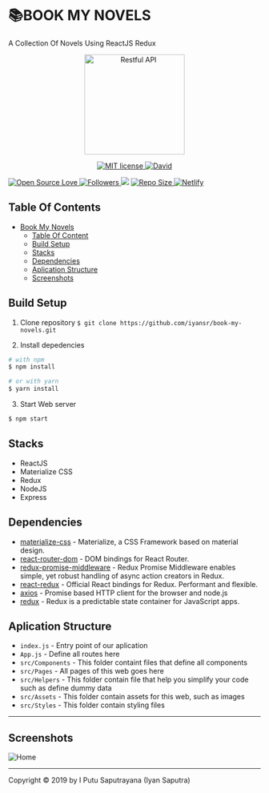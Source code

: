 # 📚BOOK MY NOVELS

A Collection Of Novels Using ReactJS Redux

<p align="center">
  <a href="https://nodejs.org/">
    <img title="Restful API" height='200' src="https://res.cloudinary.com/iyansrcloud/image/upload/v1573753533/git/purple_r25rq7.jpg">
  </a>
</p>
<p align="center">
  <a href="http://opensource.org/licenses/MIT">
    <img title="MIT license" src="http://img.shields.io/badge/license-MIT-brightgreen.svg">
  </a>
    <a href="#">
    <img alt="David" src="https://img.shields.io/david/dev/iyansr/book-my-novels">
  </a>
</p>
<p>
  <a href="#">
    <img title="Open Source Love" src="https://badges.frapsoft.com/os/v1/open-source.svg?v=102">
  </a>
  <a href="https://github.com/iyansr?tab=followers">
    <img title="Followers" src="https://img.shields.io/github/followers/iyansr?style=social">
  </a>
  <a href="https://github.com/prettier/prettier"><img src="https://img.shields.io/badge/styled_with-prettier-ff69b4.svg"></a>
  <a href="#">
    <img title="Repo Size" src="https://img.shields.io/github/repo-size/iyansr/book-my-novels">
  </a>
  <a href="https://amazing-ardinghelli-e67969.netlify.com/">
    <img title="Netlify" src="https://api.netlify.com/api/v1/badges/2a2e2140-fa43-4c5d-95af-b0f01655a0b7/deploy-status">
  </a>
</p>

## Table Of Contents

- [Book My Novels](#book-my-novels)
  - [Table Of Content](#table-of-content)
  - [Build Setup](#build-setup)
  - [Stacks](#stacks)
  - [Dependencies](#dependencies)
  - [Aplication Structure](#aplication-Structure)
  - [Screenshots](#screenshots)

## Build Setup

1. Clone repository
   `$ git clone https://github.com/iyansr/book-my-novels.git`

2. Install depedencies

```bash
# with npm
$ npm install

# or with yarn
$ yarn install
```

3. Start Web server

```bash
$ npm start
```

## Stacks

- ReactJS
- Materialize CSS
- Redux
- NodeJS
- Express

## Dependencies

- [materialize-css](https://www.npmjs.com/package/materialize-css) - Materialize, a CSS Framework based on material design.
- [react-router-dom](https://www.npmjs.com/package/react-router-dom) - DOM bindings for React Router.
- [redux-promise-middleware](https://www.npmjs.com/package/redux-promise-middleware) - Redux Promise Middleware enables simple, yet robust handling of async action creators in Redux.
- [react-redux](https://www.npmjs.com/package/react-redux) - Official React bindings for Redux. Performant and flexible.
- [axios](https://www.npmjs.com/package/axios) - Promise based HTTP client for the browser and node.js
- [redux](https://www.npmjs.com/package/redux) - Redux is a predictable state container for JavaScript apps.

## Aplication Structure

- `index.js` - Entry point of our aplication
- `App.js` - Define all routes here
- `src/Components` - This folder containt files that define all components
- `src/Pages` - All pages of this web goes here
- `src/Helpers` - This folder contain file that help you simplify your code such as define dummy data
- `src/Assets` - This folder contain assets for this web, such as images
- `src/Styles` - This folder contain styling files

---

## Screenshots

![Home](https://res.cloudinary.com/iyansrcloud/image/upload/v1573753070/git/screencapture-amazing-ardinghelli-e67969-netlify-2019-11-15-00_26_10_n2lway.jpg)

---

Copyright © 2019 by I Putu Saputrayana (Iyan Saputra)
